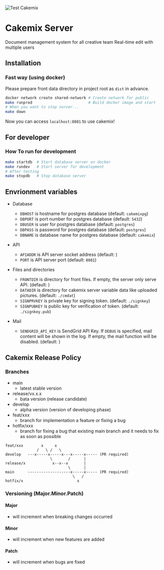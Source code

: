 ![Test Cakemix](https://github.com/wonder-wonder/cakemix-server/workflows/Test%20Cakemix/badge.svg?branch=main)

# Cakemix Server
Document management system for all creative team
Real-time edit with multiple users

## Installation
### Fast way (using docker)
Please prepare front data directory in project root as `dist` in advance.

``` sh
docker network create shared-network # Create network for public
make runprod                         # Build docker image and start
# When you want to stop server...
make down
```
Now you can access `localhost:8081` to use cakemix!

## For developer
### How To run for development
``` sh
make startdb  # Start database server on docker
make rundev   # Start server for development
# After testing
make stopdb   # Stop database server
```

## Envrionment variables
- Database
  - `DBHOST` is hostname for postgres database (default: `cakemixpg`)
  - `DBPORT` is port number for postgres database (default: `5432`)
  - `DBUSER` is user for postgres database (default: `postgres`)
  - `DBPASS` is password for postgres database (default: `postgres`)
  - `DBNAME` is database name for postgres database (default: `cakemix`)

- API
  - `APIADDR` is API server socket address (default: )
  - `PORT` is API server port (default: `8081`)

- Files and directories
  - `FRONTDIR` is directory for front files. If empty, the server only serve API. (default: )
  - `DATADIR` is directory for cakemix server variable data like uploaded pictures. (default: `./cmdat`)
  - `SIGNPRVKEY` is private key for signing token. (default: `./signkey`)
  - `SIGNPUBKEY` is public key for verification of token. (default: `./signkey.pub`)

- Mail
	- `SENDGRID_API_KEY` is SendGrid API Key. If `DEBUG` is specified, mail content will be shown in the log. If empty, the mail function will be disabled. (default: )

## Cakemix Release Policy
### Branches
- main
  - latest stable version
- release/vx.x.x
  - bata version (release candidate)
- develop
  - alpha version (version of developing phase)
- feat/xxx
  - branch for implementation a feature or fixing a bug 
- hotfix/xxx
  - branch for fixing a bug that existing main branch and it needs to fix as soon as possible

```
feat/xxx        x     x
              /   \ /   \
develop   ---x-----x-----x---x-----x----- (PR required)
                    \       /      |
release/x            x--x--x       |
                            \      |
main      -------------------x-----x----- (PR required)
                              \   /
hotfix/x                        x
```

### Versioning (Major.Minor.Patch)
#### Major
- will increment when breaking changes occurred
#### Minor
- will increment when new features are added
#### Patch
- will increment when bugs are fixed
